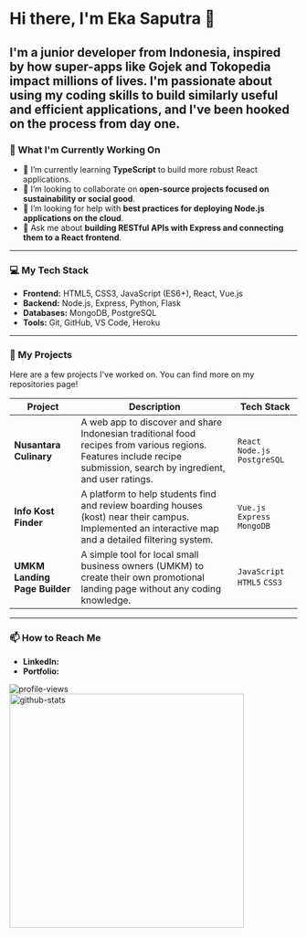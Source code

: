 # Hi there, I'm Eka Saputra 👋

I'm a junior developer from Indonesia, inspired by how super-apps like Gojek and Tokopedia impact millions of lives. I'm passionate about using my coding skills to build similarly useful and efficient applications, and I've been hooked on the process from day one.
---

### 🚀 What I'm Currently Working On

* 🌱 I’m currently learning **TypeScript** to build more robust React applications.
* 👯 I’m looking to collaborate on **open-source projects focused on sustainability or social good**.
* 🤔 I’m looking for help with **best practices for deploying Node.js applications on the cloud**.
* 💬 Ask me about **building RESTful APIs with Express and connecting them to a React frontend**.

---

### 💻 My Tech Stack

* **Frontend:** HTML5, CSS3, JavaScript (ES6+), React, Vue.js
* **Backend:** Node.js, Express, Python, Flask
* **Databases:** MongoDB, PostgreSQL
* **Tools:** Git, GitHub, VS Code, Heroku

---

### 🔧 My Projects

Here are a few projects I've worked on. You can find more on my repositories page!

| Project | Description | Tech Stack |
|---|---|---|
| **Nusantara Culinary** | A web app to discover and share Indonesian traditional food recipes from various regions. Features include recipe submission, search by ingredient, and user ratings. | `React` `Node.js` `PostgreSQL` |
| **Info Kost Finder** | A platform to help students find and review boarding houses (kost) near their campus. Implemented an interactive map and a detailed filtering system. | `Vue.js` `Express` `MongoDB` |
| **UMKM Landing Page Builder** | A simple tool for local small business owners (UMKM) to create their own promotional landing page without any coding knowledge. | `JavaScript` `HTML5` `CSS3` |

---

### 📫 How to Reach Me

* **LinkedIn:** 
* **Portfolio:** 

<p align="left">
  <img src="https://komarev.com/ghpvc/?username=ekasaputra-cyber&label=Profile%20views&color=0e75b6&style=flat" alt="profile-views" />
  &nbsp;
  <img src="https://github-readme-stats.vercel.app/api?username=muffid&show_icons=true&theme=radical" alt="github-stats" width="410" />
</p>

